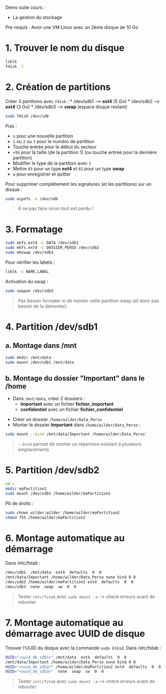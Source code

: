 Démo suite cours :
* La gestion du stockage

Pre-requis :
Avoir une VM Linux avec un 2ème disque de 10 Go

# 1. Trouver le nom du disque

```bash
lsblk
fdisk -l
```

# 2. Création de partitions

Créer 3 partitions avec `fdisk` :
	* /dev/sdb1 --> **ext4** (5 Go)
	* /dev/sdb2 --> **ext4** (3 Go)
	* /dev/sdb3 --> **swap** (espace disque restant)

```bash
sudo fdisk /dev/sdb
```

Puis :
- `n` pour une nouvelle partition
- `1` ou `2` ou `3` pour le numéro de partition
- Touche entrée pour le début du secteur
- `+5G` pour la taille (de la partition 1) (ou touche entrée pour la dernière partition)
- Modifier le type de la partition avec `t`
- Mettre `83` pour un type **ext4** et `82` pour un type **swap**
- `w` pour enregistrer et quitter

Pour supprimer complètement les signatures (et les partitions) sur un disque : 
```bash
sudo wipefs -a /dev/sdb
```
> À ne pas faire sinon tout est perdu !

# 3. Formatage

```bash
sudo mkfs.ext4 -L DATA /dev/sdb1
sudo mkfs.ext4 -L DOSSIER_PERSO /dev/sdb2
sudo mkswap /dev/sdb3
```

Pour vérifier les labels :
```bash
lsblk -o NAME,LABEL
```
Activation du swap :
```bash
sudo swapon /dev/sdb3
```

> Pas besoin formater ni de monter cette partition swap (et donc pas besoin de la démonter)

# 4. Partition /dev/sdb1
## a. Montage dans /mnt

```bash
sudo mkdir /mnt/data
sudo mount /dev/sdb1 /mnt/data
```

## b. Montage du dossier "Important" dans le /home

* Dans `/mnt/data`, créer 2 dossiers :
	* **Important** avec un fichier **fichier_important**
	* **confidentiel** avec un fichier **fichier_confidentiel**
- Créer un dossier `/home/wilder/Data_Perso`
- Monter le dossier **Important** dans `/home/wilder/Data_Perso` :

```bash
sudo mount --bind /mnt/data/Important /home/wilder/Data_Perso`
```

> `--bind` permet de monter un répertoire existant à plusieurs emplacements

# 5. Partition /dev/sdb2

```bash
cd ~
mkdir maPartition2
sudo mount /dev/sdb2 /home/wilder/maPartition2
```

Pb de droits :
```bash
sudo chown wilder:wilder /home/wilder/maPartition2
chmod 755 /home/wilder/maPartition2
```

# 6. Montage automatique au démarrage

Dans /etc/fstab :

```bash
/dev/sdb1  /mnt/data  ext4  defaults  0  0
/mnt/data/Important /home/wilder/Data_Perso none bind 0 0
/dev/sdb2 /home/wilder/maPartition2 ext4  defaults  0  0
/dev/sdb3  none  swap  sw  0  0
```

> Tester `/etc/fstab` avec `sudo mount -a` --> check erreurs avant de rebooter

# 7. Montage automatique au démarrage avec UUID de disque

Trouver l'UUID du disque avec la commande `sudo blkid`.
Dans /etc/fstab :

```bash
UUID="<uuid_de_sdb1>" /mnt/data  ext4  defaults  0  0
/mnt/data/Important /home/wilder/Data_Perso none bind 0 0
UUID="<uuid_de_sdb2>" /home/wilder/maPartition2 ext4  defaults  0  0
UUID="<uuid_de_sdb3>"  none  swap  sw  0  0
```

> Tester `/etc/fstab` avec `sudo mount -a` --> check erreurs avant de rebooter
